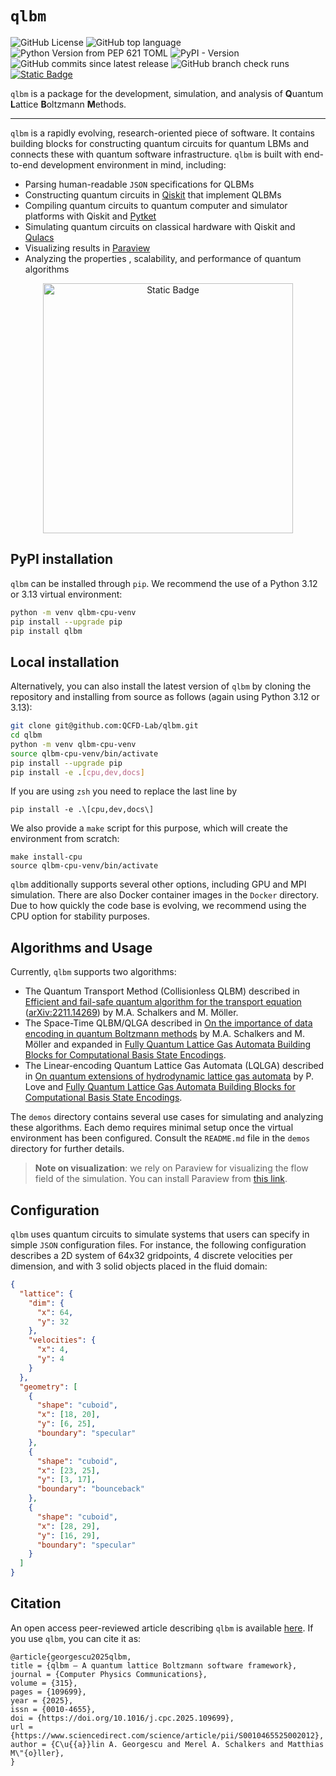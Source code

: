# `qlbm`

![GitHub License](https://img.shields.io/github/license/qcfd-lab/qlbm?color=%2300A6D6) ![GitHub top language](https://img.shields.io/github/languages/top/qcfd-lab/qlbm?color=%2300A6D6) ![Python Version from PEP 621 TOML](https://img.shields.io/python/required-version-toml?tomlFilePath=https%3A%2F%2Fraw.githubusercontent.com%2FQCFD-Lab%2Fqlbm%2Frefs%2Fheads%2Fdev%2Fpyproject.toml?color=%2300A6D6) ![PyPI - Version](https://img.shields.io/pypi/v/qlbm?color=%2300A6D6) ![GitHub commits since latest release](https://img.shields.io/github/commits-since/qcfd-lab/qlbm/latest?color=%2300A6D6) ![GitHub branch check runs](https://img.shields.io/github/check-runs/qcfd-lab/qlbm/main?color=%2300A6D6) <a href="https://arxiv.org/abs/2411.19439">![Static Badge](https://img.shields.io/badge/preprint-blue?style=flat&label=arXiv&color=%2300A6D6)</a>

`qlbm` is a package for the development, simulation, and analysis of **Q**uantum **L**attice **B**oltzmann **M**ethods.

---

`qlbm` is a rapidly evolving, research-oriented piece of software. It contains building blocks for constructing quantum circuits for quantum LBMs and connects these with quantum software infrastructure. `qlbm` is built with end-to-end development environment in mind, including:

- Parsing human-readable `JSON` specifications for QLBMs
- Constructing quantum circuits in [Qiskit](https://www.ibm.com/quantum/qiskit) that implement QLBMs
- Compiling quantum circuits to quantum computer and simulator platforms with Qiskit and [Pytket](https://tket.quantinuum.com/api-docs/)
- Simulating quantum circuits on classical hardware with Qiskit and [Qulacs](http://docs.qulacs.org/en/latest/)
- Visualizing results in [Paraview](https://www.paraview.org/)
- Analyzing the properties , scalability, and performance of quantum algorithms

<p align="center">
<a href="https://qcfd-lab.github.io/qlbm/">
<img width=400 centered alt="Static Badge" src="https://img.shields.io/badge/Documentation-00A6D6%20?style=flat&logo=BookStack&logoColor=%23FFFFFF&logoSize=10&label=Web&color=%2300A6D6&">
</a>
</p>


## PyPI installation

`qlbm` can be installed through `pip`. We recommend the use of a Python 3.12 or 3.13 virtual environment:

```bash
python -m venv qlbm-cpu-venv
pip install --upgrade pip
pip install qlbm
```

## Local installation

Alternatively, you can also install the latest version of `qlbm` by cloning the repository and installing from source as follows (again using Python 3.12 or 3.13):

```bash
git clone git@github.com:QCFD-Lab/qlbm.git
cd qlbm
python -m venv qlbm-cpu-venv
source qlbm-cpu-venv/bin/activate
pip install --upgrade pip
pip install -e .[cpu,dev,docs]
```
If you are using `zsh` you need to replace the last line by
```
pip install -e .\[cpu,dev,docs\]
```

We also provide a `make` script for this purpose, which will create the environment from scratch:

```
make install-cpu
source qlbm-cpu-venv/bin/activate
```

`qlbm` additionally supports several other options, including GPU and MPI simulation. There are also Docker container images in the `Docker` directory. Due to how quickly the code base is evolving, we recommend using the CPU option for stability purposes.

## Algorithms and Usage


Currently, `qlbm` supports two algorithms:
 - The Quantum Transport Method (Collisionless QLBM) described in [Efficient and fail-safe quantum algorithm for the transport equation](https://doi.org/10.1016/j.jcp.2024.112816) ([arXiv:2211.14269](https://arxiv.org/abs/2211.14269)) by M.A. Schalkers and M. Möller.
 - The Space-Time QLBM/QLGA described in [On the importance of data encoding in quantum Boltzmann methods](https://link.springer.com/article/10.1007/s11128-023-04216-6) by M.A. Schalkers and M. Möller and expanded in [Fully Quantum Lattice Gas Automata Building Blocks for Computational Basis State Encodings](https://arxiv.org/abs/2506.12662).
 - The Linear-encoding Quantum Lattice Gas Automata (LQLGA) described in [On quantum extensions of hydrodynamic lattice gas automata](https://www.mdpi.com/2410-3896/4/2/48) by P. Love and [Fully Quantum Lattice Gas Automata Building Blocks for Computational Basis State Encodings](https://arxiv.org/abs/2506.12662).

The `demos` directory contains several use cases for simulating and analyzing these algorithms. Each demo requires minimal setup once the virtual environment has been configured. Consult the `README.md` file in the `demos` directory for further details.

> **Note on visualization**: we rely on  Paraview for visualizing the flow field of the simulation. You can install Paraview from [this link](https://www.paraview.org/download/).

## Configuration

`qlbm` uses quantum circuits to simulate systems that users can specify in simple `JSON` configuration files. For instance, the following configuration describes a 2D system of 64x32 gridpoints, 4 discrete velocities per dimension, and with 3 solid objects placed in the fluid domain:

```JSON
{
  "lattice": {
    "dim": {
      "x": 64,
      "y": 32
    },
    "velocities": {
      "x": 4,
      "y": 4
    }
  },
  "geometry": [
    { 
      "shape": "cuboid",
      "x": [18, 20],
      "y": [6, 25],
      "boundary": "specular"
    },
    {
      "shape": "cuboid",
      "x": [23, 25],
      "y": [3, 17],
      "boundary": "bounceback"
    },
    {
      "shape": "cuboid",
      "x": [28, 29],
      "y": [16, 29],
      "boundary": "specular"
    }
  ]
}
```

## Citation

An open access peer-reviewed article describing `qlbm` is available [here](https://doi.org/10.1016/j.cpc.2025.109699). If you use `qlbm`, you can cite it as:

```
@article{georgescu2025qlbm,
title = {qlbm – A quantum lattice Boltzmann software framework},
journal = {Computer Physics Communications},
volume = {315},
pages = {109699},
year = {2025},
issn = {0010-4655},
doi = {https://doi.org/10.1016/j.cpc.2025.109699},
url = {https://www.sciencedirect.com/science/article/pii/S0010465525002012},
author = {C\u{{a}}lin A. Georgescu and Merel A. Schalkers and Matthias M\"{o}ller},
}
```